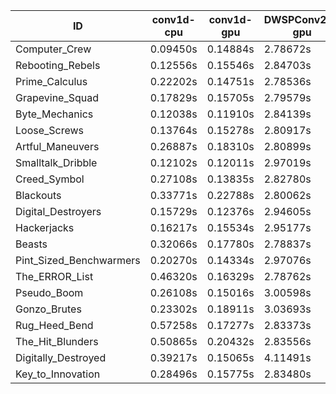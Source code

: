 |ID|conv1d-cpu|conv1d-gpu|DWSPConv2D-gpu|gemm-gpu|avg|
|-|-|-|-|-|-|
|Computer_Crew|0.09450s|0.14884s|2.78672s|1.66529s|1.17384s|
|Rebooting_Rebels|0.12556s|0.15546s|2.84703s|1.67363s|1.20042s|
|Prime_Calculus|0.22202s|0.14751s|2.78536s|1.66120s|1.20402s|
|Grapevine_Squad|0.17829s|0.15705s|2.79579s|1.70254s|1.20841s|
|Byte_Mechanics|0.12038s|0.11910s|2.84139s|1.75581s|1.20917s|
|Loose_Screws|0.13764s|0.15278s|2.80917s|1.75190s|1.21287s|
|Artful_Maneuvers|0.26887s|0.18310s|2.80899s|1.66992s|1.23272s|
|Smalltalk_Dribble|0.12102s|0.12011s|2.97019s|1.74620s|1.23938s|
|Creed_Symbol|0.27108s|0.13835s|2.82780s|1.73429s|1.24288s|
|Blackouts|0.33771s|0.22788s|2.80062s|1.67042s|1.25916s|
|Digital_Destroyers|0.15729s|0.12376s|2.94605s|1.87515s|1.27556s|
|Hackerjacks|0.16217s|0.15534s|2.95177s|1.87603s|1.28633s|
|Beasts|0.32066s|0.17780s|2.78837s|1.85909s|1.28648s|
|Pint_Sized_Benchwarmers|0.20270s|0.14334s|2.97076s|1.87955s|1.29909s|
|The_ERROR_List|0.46320s|0.16329s|2.78762s|1.87957s|1.32342s|
|Pseudo_Boom|0.26108s|0.15016s|3.00598s|1.94799s|1.34130s|
|Gonzo_Brutes|0.23302s|0.18911s|3.03693s|1.91759s|1.34416s|
|Rug_Heed_Bend|0.57258s|0.17277s|2.83373s|1.82988s|1.35224s|
|The_Hit_Blunders|0.50865s|0.20432s|2.83556s|1.87532s|1.35596s|
|Digitally_Destroyed|0.39217s|0.15065s|4.11491s|2.40775s|1.76637s|
|Key_to_Innovation|0.28496s|0.15775s|2.83480s|infs|infs|

